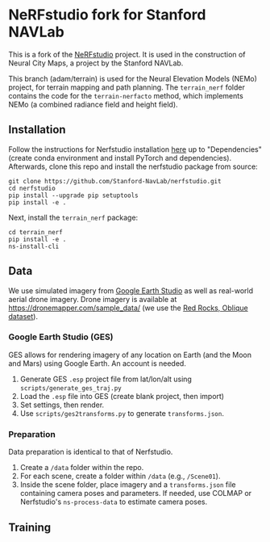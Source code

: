 # NeRFstudio fork for Stanford NAVLab

This is a fork of the [NeRFstudio](https://github.com/nerfstudio-project/nerfstudio/) project. It is used in the construction of Neural City Maps, a project by the Stanford NAVLab.

This branch (adam/terrain) is used for the Neural Elevation Models (NEMo) project, for terrain mapping and path planning. The `terrain_nerf` folder contains the code for the `terrain-nerfacto` method, which implements NEMo (a combined radiance field and height field).

## Installation

Follow the instructions for Nerfstudio installation [here](https://docs.nerf.studio/quickstart/installation.html) up to "Dependencies" (create conda environment and install PyTorch and dependencies). Afterwards, clone this repo and install the nerfstudio package from source:
```
git clone https://github.com/Stanford-NavLab/nerfstudio.git
cd nerfstudio
pip install --upgrade pip setuptools
pip install -e .
```

Next, install the `terrain_nerf` package:
```
cd terrain_nerf
pip install -e .
ns-install-cli
```

## Data 

We use simulated imagery from [Google Earth Studio](https://www.google.com/earth/studio/) as well as real-world aerial drone imagery. Drone imagery is available at https://dronemapper.com/sample_data/ (we use the [Red Rocks, Oblique dataset](https://s3.amazonaws.com/DroneMapper_US/example/DroneMapper-RedRocks-Oblique.zip)).

### Google Earth Studio (GES)

GES allows for rendering imagery of any location on Earth (and the Moon and Mars) using Google Earth. An account is needed.

1. Generate GES `.esp` project file from lat/lon/alt using `scripts/generate_ges_traj.py`
2. Load the `.esp` file into GES (create blank project, then import)
3. Set settings, then render.
4. Use `scripts/ges2transforms.py` to generate `transforms.json`.

### Preparation

Data preparation is identical to that of Nerfstudio. 
1. Create a `/data` folder within the repo.
2. For each scene, create a folder within `/data` (e.g., `/Scene01`).
3. Inside the scene folder, place imagery and a `transforms.json` file containing camera poses and parameters. If needed, use COLMAP or Nerfstudio's `ns-process-data` to estimate camera poses.

## Training


